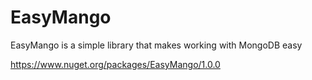 # EasyMango
EasyMango is a simple library that makes working with MongoDB easy

https://www.nuget.org/packages/EasyMango/1.0.0
